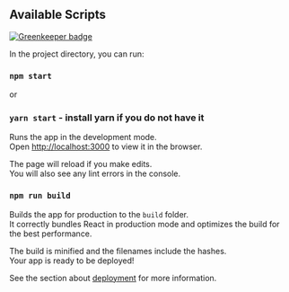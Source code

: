 ## Available Scripts

[![Greenkeeper badge](https://badges.greenkeeper.io/kdichev/momondoTest.svg)](https://greenkeeper.io/)

In the project directory, you can run:

### `npm start`
or
### `yarn start` - install yarn if you do not have it


Runs the app in the development mode.<br>
Open [http://localhost:3000](http://localhost:3000) to view it in the browser.

The page will reload if you make edits.<br>
You will also see any lint errors in the console.

### `npm run build`

Builds the app for production to the `build` folder.<br>
It correctly bundles React in production mode and optimizes the build for the best performance.

The build is minified and the filenames include the hashes.<br>
Your app is ready to be deployed!

See the section about [deployment](#deployment) for more information.
